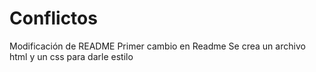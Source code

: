 # Conflictos
Modificación de README 
Primer cambio en Readme
Se crea un archivo html y un css para darle estilo
